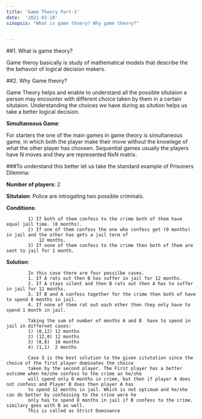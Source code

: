 ```yaml
---
title: 'Game Theory Part-1'
date:  '2021-03-18'
sinopsis: "What is game thoery? Why game theory?"


---
```


##1. What is game theory?

Game theroy basically is study of mathematical models that describe the the behavoir of logical decision makers.

##2. Why Game theory? 

Game Theory helps and enable to understand all the possible situtaion a person may encounter with different choice taken by them in a certain situtaion. Understanding the choices we have during as sitution helps us take a better logical decision.


**Simultaneous Game**:

For starters the one of the main games in game theory is simultaneous game, in which both the player make their move 
without the knowlege of what the other player has choosen. Sequential games usually the players have N moves and they 
are represented NxN matrix.

###To understand this better let us take the standard example of Prisoners Dilemma:

**Number of players**: 2

**Situtaion**: Police are introgating two possible criminals.

**Conditions**:

            1) If both of them confess to the crime both of them have equal jail time. (8 months).
            2) If one of them confess the one who confess get (0 months) in jail and the other has gets a jail term of 
                12 months.
            3) If none of them confess to the crime then both of them are sent to jail for 1 month.

**Solution**:

            In this case there are four possilbe cases.
            1. If A rats out then B has suffer in jail for 12 months.
            2. If A stays silent and then B rats out then A has to suffer in jail for 12 months.
            3. If B and A confess together for the crime then both of have to spend 8 months in jail.
            4. If none of them rat out each other then they only have to spend 1 month in jail.

            Taking the sum of number of months A and B  have to spend in jail in differnet cases:
            1) (0,12) 12 months
            2) (12,0) 12 months
            3) (8,8)  16 months
            4) (1,1)  2 months

            Case 3 is the best solution to the given situtation since the choice of the first player dominates the choice 
            taken by the second player. The First player has a better outcome when he/she confess to the crime as he/she
            will spend only 0 months in crime, but then if player A does not confess and Player B does then player A has
            to spend 12 months in jail. Which is not optimum and he/she can do better by confessing to the crine were he 
            only has to spend 8 months in jail if B confess to the crime. similary goes with B as well. 
            This is called as Strict Dominance 
